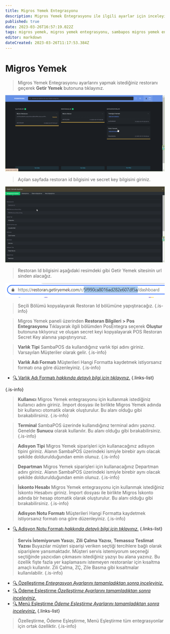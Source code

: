 ```yaml
---
title: Migros Yemek Entegrasyonu
description: Migros Yemek Entegrasyonu ile ilgili ayarlar için inceleyiniz.
published: true
date: 2023-03-26T16:57:19.022Z
tags: migros yemek, migros yemek entegrasyonu, sambapos migros yemek entegrasyonu, posentegra migros yemek, posentegra migros yemek entegrasyonu
editor: markdown
dateCreated: 2023-03-26T11:17:53.384Z
---
```


# Migros Yemek
> Migros Yemek Entegrasyonu ayarlarını yapmak istediğiniz restoranı geçerek **Getir Yemek** butonuna tıklayınız.

![chrome_mbgbmnkfjc.png](/chrome_mbgbmnkfjc.png)

> Açılan sayfada restoran id bilgisini ve secret key bilgisini giriniz.

![chrome_vnfqz7b1zy.png](/chrome_vnfqz7b1zy.png)

> Restoran Id bilgisini aşağıdaki resimdeki gibi Getir Yemek sitesinin url sinden alacağız.

![alpemix_zhov4if6fw.png](/alpemix_zhov4if6fw.png)

> Seçili Bölümü kopyalayarak Restoran Id bölümüne yapıştıracağız.
{.is-info}

> Migros Yemek paneli üzerinden **Restoran Bilgileri > Pos Entegrasyonu**
Tıklayarak ilgili bölümden PosEntegra seçerek **Oluştur** butonuna tıklıyoruz ve oluşan secret keyi kopyalayarak POS Restoran Secret Key alanına yapıştırıyoruz.

> **Varlık Tipi**
SambaPOS da kullandığınız varlık tipi adını giriniz.
Varsayılan Müşteriler olarak gelir.
{.is-info}

> **Varlık Adı Formatı**
Müşterileri Hangi Formatta kaydetmek istiyorsanız formatı ona göre düzenleyiniz.
{.is-info}

- [:mag: Varlık Adı Formatı *hakkında detaylı bilgi için tıklayınız.*](/sambapos/varlik-adi-formati)
{.links-list}

{.is-info}

> **Kullanıcı**
Migros Yemek entegrasyonu için kullanmak istediğiniz kullanıcı adını giriniz. İmport dosyası ile birlikte Migros Yemek adında bir kullanıcı otomatik olarak oluşturulur. Bu alanı olduğu gibi bırakabilirsiniz.
{.is-info}

> **Terminal**
SambaPOS üzerinde kullanıdığınız terminal adını yazınız. Genelde **Sunucu** olarak kullanılır. Bu alanı olduğu gibi bırakabilirsiniz.
{.is-info}

> **Adisyon Tipi**
Migros Yemek siparişleri için kullanacağınız adisyon tipini giriniz. Alanın SambaPOS üzerindeki ismiyle birebir aynı olacak şekilde doldurulduğundan emin olunuz.
{.is-info}

> **Departman**
Migros Yemek siparişleri için kullanacağınız Departman adını giriniz. Alanın SambaPOS üzerindeki ismiyle birebir aynı olacak şekilde doldurulduğundan emin olunuz.
{.is-info}

> **İskonto Hesabı**
Migros Yemek entegrasyonu için kullanmak istediğiniz İskonto Hesabını giriniz. İmport dosyası ile birlikte Migros İskonto adında bir hesap otomatik olarak oluşturulur. Bu alanı olduğu gibi bırakabilirsiniz.
{.is-info}

> **Adisyon Notu Formatı**
Müşterileri Hangi Formatta kaydetmek istiyorsanız formatı ona göre düzenleyiniz.
{.is-info}

- [:mag: Adisyon Notu Formatı *hakkında detaylı bilgi için tıklayınız.*](/sambapos/adisyon-notu-formati)
{.links-list}

> **Servis İstemiyorum Yasızı**, **Zili Çalma Yazısı**, **Temassız Teslimat Yazısı**
Buyazılar müşteri siparişi veriken seçtiği tercihlere bağlı olarak siparişlere yansımaktadır. Müşteri servis istemiyorum seçeneği seçtiğinde yazıcıdan çıkmasını istediğiniz yazıyı bu alana yazınız. Bu özellik fişte fazla yer kaplamasını istemeyen restoranlar için kısaltma amaçlı kullanılır. Zili Çalma, ZÇ, Zile Basma gibi kısaltmalar kullanılabilir.
{.is-info}



- [:mag: Özelleştirme *Entegrasyon Ayarlarını tamamladıktan sonra inceleyiniz.*](/sambapos/ozellestirme)
- [:mag: Ödeme Eşleştirme *Özelleştirme Ayarlarını tamamladıktan sonra inceleyiniz.*](/sambapos/odeme-eslestirme)
- [:mag: Menü Eşleştirme *Ödeme Eşleştirme Ayarlarını tamamladıktan sonra inceleyiniz.*](/sambapos/menu-eslestirme)
{.links-list}

> Özelleştirme, Ödeme Eşleştirme, Menü Eşleştirme tüm entegrasyonlar için ortak özelliktir.
{.is-info}

